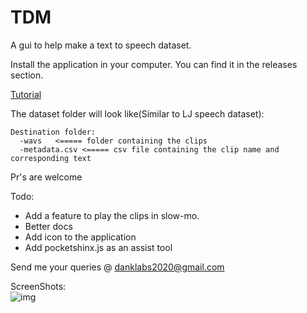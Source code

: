 # TDM
A gui to help make a text to speech dataset.

Install the application in your computer. You can find it in the releases section.

[Tutorial](https://www.google.com)

The dataset folder will look like(Similar to LJ speech dataset):<br />
```
Destination folder:
  -wavs   <===== folder containing the clips
  -metadata.csv <===== csv file containing the clip name and corresponding text
  ```


Pr's are welcome

Todo:
* Add a feature to play the clips in slow-mo.
* Better docs
* Add icon to the application
* Add pocketshinx.js as an assist tool 

Send me your queries @ danklabs2020@gmail.com

ScreenShots:<br />
![img](https://i.ibb.co/yFWsSMr/Screenshot-from-2020-03-09-11-09-32.png)
